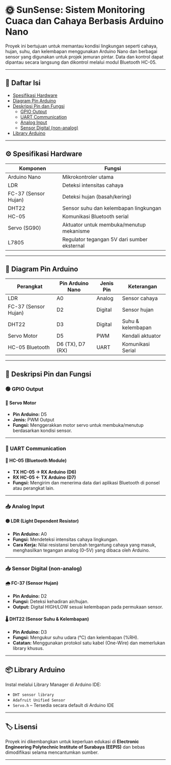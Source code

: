 # 🌞 SunSense: Sistem Monitoring Cuaca dan Cahaya Berbasis Arduino Nano

Proyek ini bertujuan untuk memantau kondisi lingkungan seperti cahaya, hujan, suhu, dan kelembapan menggunakan Arduino Nano dan berbagai sensor yang digunakan untuk projek jemuran pintar. Data dan kontrol dapat dipantau secara langsung dan dikontrol melalui modul Bluetooth HC-05.

---

## 🧩 Daftar Isi

- [Spesifikasi Hardware](#-spesifikasi-hardware)
- [Diagram Pin Arduino](#-diagram-pin-arduino)
- [Deskripsi Pin dan Fungsi](#-deskripsi-pin-dan-fungsi)
  - [GPIO Output](#-gpio-output)
  - [UART Communication](#-uart-communication)
  - [Analog Input](#-analog-input)
  - [Sensor Digital (non-analog)](#-sensor-digital-non-analog)
- [Library Arduino](#-library-arduino)

---

## ⚙️ Spesifikasi Hardware

| Komponen             | Fungsi                                         |
|----------------------|------------------------------------------------|
| Arduino Nano         | Mikrokontroler utama                           |
| LDR                  | Deteksi intensitas cahaya                      |
| FC-37 (Sensor Hujan) | Deteksi hujan (basah/kering)                   |
| DHT22                | Sensor suhu dan kelembapan lingkungan          |
| HC-05                | Komunikasi Bluetooth serial                    |
| Servo (SG90)         | Aktuator untuk membuka/menutup mekanisme       |
| L7805                | Regulator tegangan 5V dari sumber eksternal    |

---

## 📌 Diagram Pin Arduino

| Perangkat            | Pin Arduino Nano | Jenis Pin | Keterangan             |
|----------------------|------------------|-----------|------------------------|
| LDR                  | A0               | Analog    | Sensor cahaya          |
| FC-37 (Sensor Hujan) | D2               | Digital   | Sensor hujan           |
| DHT22                | D3               | Digital   | Suhu & kelembapan      |
| Servo Motor          | D5               | PWM       | Kendali aktuator       |
| HC-05 Bluetooth      | D6 (TX), D7 (RX) | UART      | Komunikasi Serial      |

---

## 🔌 Deskripsi Pin dan Fungsi

### 🟢 GPIO Output
#### 🧭 Servo Motor
- **Pin Arduino:** D5
- **Jenis:** PWM Output
- **Fungsi:** Menggerakkan motor servo untuk membuka/menutup berdasarkan kondisi sensor.

---

### 🔁 UART Communication
#### 📶 HC-05 (Bluetooth Module)
- **TX HC-05 → RX Arduino (D6)**  
- **RX HC-05 ← TX Arduino (D7)**
- **Fungsi:** Mengirim dan menerima data dari aplikasi Bluetooth di ponsel atau perangkat lain.

---

### 📥 Analog Input
#### 🟡 LDR (Light Dependent Resistor)
- **Pin Arduino:** A0
- **Fungsi:** Mendeteksi intensitas cahaya lingkungan.
- **Cara Kerja:** Nilai resistansi berubah tergantung cahaya yang masuk, menghasilkan tegangan analog (0–5V) yang dibaca oleh Arduino.

---

### 📥 Sensor Digital (non-analog)

#### 🌧️ FC-37 (Sensor Hujan)
- **Pin Arduino:** D2
- **Fungsi:** Deteksi kehadiran air/hujan.
- **Output:** Digital HIGH/LOW sesuai kelembapan pada permukaan sensor.

#### 🌡️ DHT22 (Sensor Suhu & Kelembapan)
- **Pin Arduino:** D3
- **Fungsi:** Mengukur suhu udara (°C) dan kelembapan (%RH).
- **Catatan:** Menggunakan protokol satu kabel (One-Wire) dan memerlukan library khusus.

---

## 📦 Library Arduino

Instal melalui Library Manager di Arduino IDE:

- `DHT sensor library`
- `Adafruit Unified Sensor`
- `Servo.h` – Tersedia secara default di Arduino IDE
---

## 🏷️ Lisensi

Proyek ini dikembangkan untuk keperluan edukasi di **Electronic Engineering Polytechnic Institute of Surabaya (EEPIS)** dan bebas dimodifikasi selama mencantumkan sumber.

---

